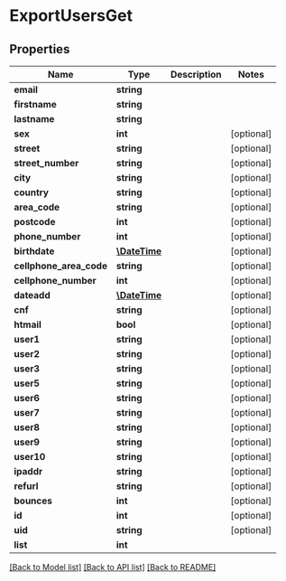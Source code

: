 # ExportUsersGet

## Properties
Name | Type | Description | Notes
------------ | ------------- | ------------- | -------------
**email** | **string** |  | 
**firstname** | **string** |  | 
**lastname** | **string** |  | 
**sex** | **int** |  | [optional] 
**street** | **string** |  | [optional] 
**street_number** | **string** |  | [optional] 
**city** | **string** |  | [optional] 
**country** | **string** |  | [optional] 
**area_code** | **string** |  | [optional] 
**postcode** | **int** |  | [optional] 
**phone_number** | **int** |  | [optional] 
**birthdate** | [**\DateTime**](\DateTime.md) |  | [optional] 
**cellphone_area_code** | **string** |  | [optional] 
**cellphone_number** | **int** |  | [optional] 
**dateadd** | [**\DateTime**](\DateTime.md) |  | [optional] 
**cnf** | **string** |  | [optional] 
**htmail** | **bool** |  | [optional] 
**user1** | **string** |  | [optional] 
**user2** | **string** |  | [optional] 
**user3** | **string** |  | [optional] 
**user5** | **string** |  | [optional] 
**user6** | **string** |  | [optional] 
**user7** | **string** |  | [optional] 
**user8** | **string** |  | [optional] 
**user9** | **string** |  | [optional] 
**user10** | **string** |  | [optional] 
**ipaddr** | **string** |  | [optional] 
**refurl** | **string** |  | [optional] 
**bounces** | **int** |  | [optional] 
**id** | **int** |  | [optional] 
**uid** | **string** |  | [optional] 
**list** | **int** |  | 

[[Back to Model list]](../README.md#documentation-for-models) [[Back to API list]](../README.md#documentation-for-api-endpoints) [[Back to README]](../README.md)


